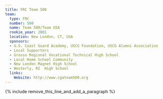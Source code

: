 ```yaml
---
title: FRC Team 500
team:
  type: FRC
  number: 500
  name: Team 500/Team USA
  rookie_year: 2001
  location: New London, CT, USA
  sponsors:
  - U.S. Coast Guard Academy, USCG Foundation, USCG Alumni Association
  - Local Supporters
  - Grosso Regional Vocational Technical High School
  - Local Home School Community
  - New London Magnet High School
  - Westerly, RI  High School
  links:
    Website: http://www.cgateam500.org
---
```


{% include remove_this_line_and_add_a_paragraph %}